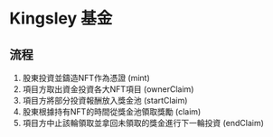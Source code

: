 # Kingsley 基金

## 流程
1. 股東投資並鑄造NFT作為憑證 (mint)
2. 項目方取出資金投資各大NFT項目 (ownerClaim)
3. 項目方將部分投資報酬放入獎金池 (startClaim)
4. 股東根據持有NFT的時間從獎金池領取獎勵 (claim)
5. 項目方中止該輪領取並拿回未領取的獎金進行下一輪投資 (endClaim)